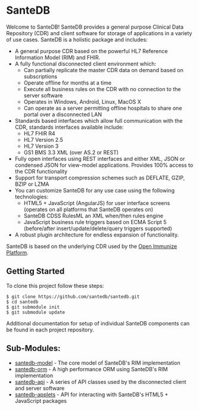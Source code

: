 # SanteDB

Welcome to SanteDB! SanteDB provides a general purpose Clinical Data Repository (CDR) and client software for storage of applications in a variety of 
use cases. SanteDB is a holistic package and includes:

* A general purpose CDR based on the powerful HL7 Reference Information Model (RIM) and FHIR.
* A fully functional disconnected client environment which:
    * Can partially replicate the master CDR data on demand based on subscriptions
    * Operate offline for months at a time
    * Execute all business rules on the CDR with no connection to the server software
    * Operates in Windows, Android, Linux, MacOS X
    * Can operate as a server permitting offline hospitals to share one portal over a disconnected LAN
* Standards based interfaces which allow full communication with the CDR, standards interfaces available include:
  * HL7 FHIR R4
  * HL7 Version 2.5
  * HL7 Version 3
  * GS1 BMS 3.3 XML (over AS.2 or REST)
* Fully open interfaces using REST interfaces and either XML, JSON or condensed JSON for view-model applications. Provides 100% access to the CDR functionality
* Support for transport compression schemes such as DEFLATE, GZIP, BZIP or LZMA
* You can customize SanteDB for any use case using the following technologies:
  * HTML5 + JavaScript (AngularJS) for user interface screens (operates on all platforms that SanteDB operates on)
  * SanteDB CDSS RulesML an XML when/then rules engine
  * JavaScript business rule triggers based on ECMA Script 5 (before/after insert/update/delete/query triggers supported)
* A robust plugin architecture for endless expansion of functionality.

SanteDB is based on the underlying CDR used by the [Open Immunize Platform](http://openiz.org).

## Getting Started

To clone this project follow these steps:

```
$ git clone https://github.com/santedb/santedb.git
$ cd santedb
$ git submodule init
$ git submodule update
```

Additional documentation for setup of individual SanteDB components can be found in each project repository.

## Sub-Modules:

* [santedb-model](santedb-model) - The core model of SanteDB's RIM implementation
* [santedb-orm](santedb-orm) - A high performance ORM using SanteDB's RIM implementation 
* [santedb-api](santedb-api) - A series of API classes used by the disconnected client and server software
* [santedb-applets](santedb-applets) - API for interacting with SanteDB's HTML5 + JavaScript packages